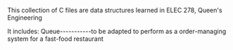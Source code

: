 This collection of C files are data structures learned in ELEC 278, Queen's Engineering

It includes:
	Queue-----------to be adapted to perform as a order-managing system for a fast-food restaurant